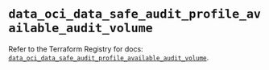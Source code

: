 # `data_oci_data_safe_audit_profile_available_audit_volume`

Refer to the Terraform Registry for docs: [`data_oci_data_safe_audit_profile_available_audit_volume`](https://registry.terraform.io/providers/hashicorp/oci/7.19.0/docs/data-sources/data_safe_audit_profile_available_audit_volume).
